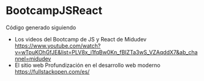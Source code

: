 # BootcampJSReact
Código generado siguiendo 
- Los videos del Bootcamp de JS y React de Midudev https://www.youtube.com/watch?v=wTpuKOhGfJE&list=PLV8x_i1fqBw0Kn_fBIZTa3wS_VZAqddX7&ab_channel=midudev
- El sitio web Profundización en el desarrollo web moderno https://fullstackopen.com/es/

